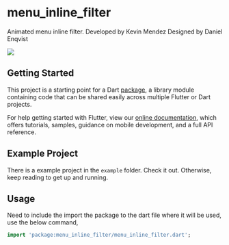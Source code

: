 # menu_inline_filter

Animated menu inline filter.
Developed by Kevin Mendez
Designed by Daniel Enqvist

![](inline_menu.gif)
## Getting Started

This project is a starting point for a Dart
[package](https://flutter.dev/developing-packages/),
a library module containing code that can be shared easily across
multiple Flutter or Dart projects.

For help getting started with Flutter, view our 
[online documentation](https://flutter.dev/docs), which offers tutorials, 
samples, guidance on mobile development, and a full API reference.


## Example Project

There is a example project in the `example` folder. Check it out. Otherwise, keep reading to get up and running.

## Usage

Need to include the import the package to the dart file where it will be used, use the below command,

```dart
import 'package:menu_inline_filter/menu_inline_filter.dart';
```


